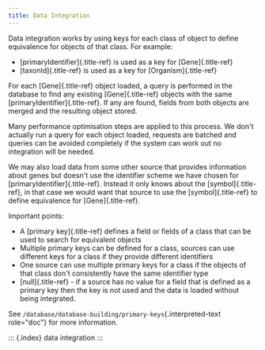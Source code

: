 ```yaml
---
title: Data Integration
---
```


Data integration works by using keys for each class of object to define
equivalence for objects of that class. For example:

-   [primaryIdentifier]{.title-ref} is used as a key for
    [Gene]{.title-ref}
-   [taxonId]{.title-ref} is used as a key for [Organism]{.title-ref}

For each [Gene]{.title-ref} object loaded, a query is performed in the
database to find any existing [Gene]{.title-ref} objects with the same
[primaryIdentifier]{.title-ref}. If any are found, fields from both
objects are merged and the resulting object stored.

Many performance optimisation steps are applied to this process. We
don\'t actually run a query for each object loaded, requests are batched
and queries can be avoided completely if the system can work out no
integration will be needed.

We may also load data from some other source that provides information
about genes but doesn\'t use the identifier scheme we have chosen for
[primaryIdentifier]{.title-ref}. Instead it only knows about the
[symbol]{.title-ref}, in that case we would want that source to use the
[symbol]{.title-ref} to define equivalence for [Gene]{.title-ref}.

Important points:

-   A [primary key]{.title-ref} defines a field or fields of a class
    that can be used to search for equivalent objects
-   Multiple primary keys can be defined for a class, sources can use
    different keys for a class if they provide different identifiers
-   One source can use multiple primary keys for a class if the objects
    of that class don\'t consistently have the same identifier type
-   [null]{.title-ref} - if a source has no value for a field that is
    defined as a primary key then the key is not used and the data is
    loaded without being integrated.

See `/database/database-building/primary-keys`{.interpreted-text
role="doc"} for more information.

::: {.index}
data integration
:::

